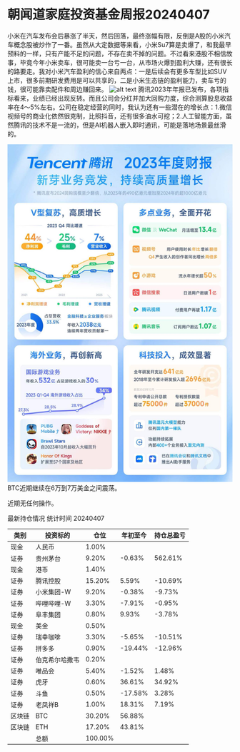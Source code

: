 # 朝闻道家庭投资基金周报20240407
小米在汽车发布会后暴涨了半天，然后回落，最终涨幅有限，反倒是A股的小米汽车概念股被炒作了一番。虽然从大定数据等来看，小米Su7算是卖爆了，和我最早预料的一样，只有产能不足的问题，不存在卖不掉的问题。不过看来港股不相信故事，毕竟今年小米卖车，很可能卖一台亏一台，从市场火爆到盈利大赚，还有很长的路要走。我对小米汽车盈利的信心来自两点：一是后续会有更多车型比如SUV上市，很多前期研发费用是可以共享的，二是小米生态链的盈利能力，卖车亏的钱，很可能靠卖配件和周边赚回来。
![alt text](image-3.png)
腾讯2023年年报已发布，各项指标看来，业绩已经出现反转。而且公司会分红并加大回购力度，综合测算股息收益率在4～5%左右。公司在稳定经营的同时，我认为还有一些潜在的增长点：1.微信视频号的商业化依然很克制，比照抖音，还有很多油水可挖；2.人工智能方面，虽然腾讯的技术不是一流的，但是AI机器人嵌入即时通讯，可能是落地场景最丝滑的。

![alt text](image-4.png)
BTC近期继续在6万到7万美金之间震荡。

近期无任何操作。

最新持仓情况 统计时间 20240407

|类别|投资标的|仓位|年初至今|持仓总盈亏|
|---|---|---|---|---|
|现金|人民币|1.00%|||
|证券|贵州茅台|9.20%|-0.63%|562.61%|
|现金|港币|1.40%|||
|证券|腾讯控股|15.20%|5.59%|-10.69%|
|证券|小米集团-W|9.20%|-0.38%|-9.73%|
|证券|哔哩哔哩-W|3.30%|-7.91%|-0.95%|
|证券|阜丰集团|0.80%|9.93%|-3.78%|
|现金|美金|0.50%|||
|证券|瑞幸咖啡|3.30%|-5.65%|-10.51%|
|证券|拼多多|0.90%|-19.44%|-12.96%|
|证券|伯克希尔哈撒韦|0.20%|||
|证券|唯品会|5.40%|-1.52%|1.48%|
|证券|虎牙|0.60%|36.61%|34.92%|
|证券|斗鱼|0.50%|-17.58%|3.28%|
|证券|老凤祥B|1.00%|18.31%|7.19%|
|区块链|BTC|30.20%|56.88%||
|区块链|ETH|17.20%|43.81%||
||总额|100.00%|||